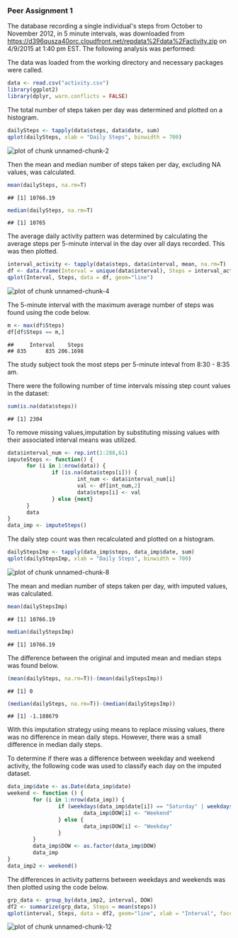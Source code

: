 ### Peer Assignment 1

The database recording a single individual's steps from October to November 2012, in 5 minute intervals, was downloaded from https://d396qusza40orc.cloudfront.net/repdata%2Fdata%2Factivity.zip on 4/9/2015 at 1:40 pm EST. The following analysis was performed:

The data was loaded from the working directory and necessary packages were called.


```r
data <- read.csv("activity.csv")
library(ggplot2)
library(dplyr, warn.conflicts = FALSE)
```

The total number of steps taken per day was determined and plotted on a histogram.


```r
dailySteps <- tapply(data$steps, data$date, sum) 
qplot(dailySteps, xlab = "Daily Steps", binwidth = 700)
```

![plot of chunk unnamed-chunk-2](figure/unnamed-chunk-2-1.png) 

Then the mean and median number of steps taken per day, excluding NA values, was calculated.


```r
mean(dailySteps, na.rm=T)
```

```
## [1] 10766.19
```

```r
median(dailySteps, na.rm=T)
```

```
## [1] 10765
```

The average daily activity pattern was determined by calculating the average steps per 5-minute interval in the day over all days recorded. This was then plotted.


```r
interval_activity <- tapply(data$steps, data$interval, mean, na.rm=T)
df <- data.frame(Interval = unique(data$interval), Steps = interval_activity)
qplot(Interval, Steps, data = df, geom="line")
```

![plot of chunk unnamed-chunk-4](figure/unnamed-chunk-4-1.png) 

The 5-minute interval with the maximum average number of steps was found using the code below. 


```r
m <- max(df$Steps)
df[df$Steps == m,]
```

```
##     Interval    Steps
## 835      835 206.1698
```

The study subject took the most steps per 5-minute inteval from 8:30 - 8:35 am.

There were the following number of time intervals missing step count values in the dataset:


```r
sum(is.na(data$steps))
```

```
## [1] 2304
```

To remove missing values,imputation by substituting missing values with their associated interval means was utilized.


```r
data$interval_num <- rep.int(1:288,61)
imputeSteps <- function() {
      for (i in 1:nrow(data)) {
              if (is.na(data$steps[i])) {
                      int_num <- data$interval_num[i]
                      val <- df[int_num,2]
                      data$steps[i] <- val
              } else {next}
      }
      data
}
data_imp <- imputeSteps()
```

The daily step count was then recalculated and plotted on a histogram.


```r
dailyStepsImp <- tapply(data_imp$steps, data_imp$date, sum)
qplot(dailyStepsImp, xlab = "Daily Steps", binwidth = 700)
```

![plot of chunk unnamed-chunk-8](figure/unnamed-chunk-8-1.png) 

The mean and median number of steps taken per day, with imputed values, was calculated.


```r
mean(dailyStepsImp)
```

```
## [1] 10766.19
```

```r
median(dailyStepsImp)
```

```
## [1] 10766.19
```

The difference between the original and imputed mean and median steps was found below. 


```r
(mean(dailySteps, na.rm=T))-(mean(dailyStepsImp))
```

```
## [1] 0
```

```r
(median(dailySteps, na.rm=T))-(median(dailyStepsImp))
```

```
## [1] -1.188679
```

With this imputation strategy using means to replace missing values, there was no difference in mean daily steps. However, there was a small difference in median daily steps.

To determine if there was a difference between weekday and weekend activity, the following code was used to classify each day on the imputed dataset.


```r
data_imp$date <- as.Date(data_imp$date)
weekend <- function () {
        for (i in 1:nrow(data_imp)) {
                if (weekdays(data_imp$date[i]) == "Saturday" | weekdays(data_imp$date[i]) == "Sunday") {
                        data_imp$DOW[i] <- "Weekend"
                } else {
                        data_imp$DOW[i] <- "Weekday"
                }
        }
        data_imp$DOW <- as.factor(data_imp$DOW)
        data_imp
}
data_imp2 <- weekend()
```

The differences in activity patterns between weekdays and weekends was then plotted using the code below.


```r
grp_data <- group_by(data_imp2, interval, DOW)
df2 <- summarize(grp_data, Steps = mean(steps))
qplot(interval, Steps, data = df2, geom="line", xlab = "Interval", facets = DOW~.)
```

![plot of chunk unnamed-chunk-12](figure/unnamed-chunk-12-1.png) 
